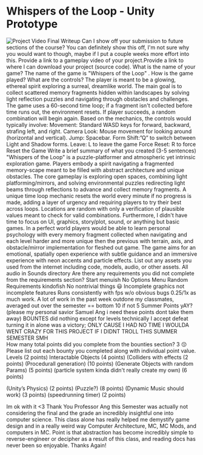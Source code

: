 # Whispers of the Loop - Unity Prototype
 ![Project Video](project.gif)
Final Writeup
Can I show off your submission to future sections of the course? You can definitely show this off, I'm not sure why you would want to though, maybe if I put a couple weeks more effort into this.
Provide a link to a gameplay video of your project.Provide a link to where I can download your project (source code). 
What is the name of your game? The name of the game is "Whispers of the Loop" .
How is the game played? What are the controls?
The player is meant to be a glowing, ethereal spirit exploring a surreal, dreamlike world. The main goal is to collect scattered memory fragments hidden within landscapes by solving light reflection puzzles and navigating through obstacles and challenges. The game uses a 60-second time loop; if a fragment isn't collected before time runs out, the environment resets. If player succeeds, a random combination will begin again.
Based on the mechanics, the controls would typically involve:
Movement: Standard WASD keys for forward, backward, strafing left, and right.
Camera Look: Mouse movement for looking around (horizontal and vertical).
Jump: Spacebar.
Form Shift:”Q” to switch between Light and Shadow forms.
Leave: L to leave the game
Force Reset: R to force Reset the Game
Write a brief summary of what you created (3-5 sentences)
"Whispers of the Loop" is a puzzle-platformer and atmospheric yet intrinsic exploration game. Players embody a spirit navigating a fragmented memory-scape meant to be filled with abstract architecture and unique obstacles. The core gameplay is exploring open spaces, combining light platforming/mirrors, and solving environmental puzzles redirecting light beams through reflections to advance and collect memory fragments. A unique time loop mechanic resets the world every minute if no progress is made, adding a layer of urgency and requiring players to try their best across loops. Locations are random with only a verification of plausible values meant to check for valid combinations. Furthermore, I didn't have time to focus on UI,  graphics, story/plot, sound, or anything but basic games. In a perfect world players would be able to learn personal psychology with every memory fragment collected when navigating and each level harder and more unique then the previous with terrain, axis, and obstacle/mirror implementation for fleshed out game. The game aims for an emotional, spatially open experience with subtle guidance and an immersive experience with neon accents and particle effects.
List out any assets you used from the internet including code, models, audio, or other assets. 
All audio in Sounds directory
Are there any requirements you did not complete from the requirements section?
Start menuish
No Options Menu
Random Requirements kindofish
No nontrivial things 😃
Incomplete graphics not incomplete features
Runs consistently with fps w/o obvious bugs
0.25/1x as much work. A lot of work in the past week outdone my classmates, averaged out over the semester == bottom 10 if not 5
Summer Points yAY? (please my personal savior Samuel Ang i need these points dont take them away)
BOUNTES did nothing except for levels technically
I accept defeat turning it in alone was a victory; ONLY CAUSE I HAD NO TIME I WOULDA WENT CRAZY FOR THIS PROJECT IF I DIDNT TROLL THIS SUMMER SEMESTER SMH                
How many total points did you complete from the bounties section? 3 😗
Please list out each bounty you completed along with individual point value. 
Levels (2 points) 
Interactable Objects (4 points)
(Colliders with effects (2 points)
(Procedurall generation) (10 points)
(Generate Objects with random Params) (5 points)
(particle system kinda didn't really create my own) (6 points)

(Unity’s Physics) (2 points)
(Puzzle?) (8 points)
(Dynamic Music should work)  (3 points)
(speedrunning timer) (2 points)

Im ok with it <3 Thank You Professor Ang this Semester was actually not considering the final and the grade an incredibly insightful one into computer science. This class alone has really helped me demystify game design and in a really weird way Computer Architecture, MC, MC Mods, and computers in MC. Point is that abstraction has become incredibly simple to reverse-engineer or decipher as a result of this class, and reading docs has never been so enjoyable. Thanks Again!

